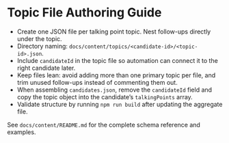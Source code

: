 # Topic File Authoring Guide

- Create one JSON file per talking point topic. Nest follow-ups directly under the topic.
- Directory naming: `docs/content/topics/<candidate-id>/<topic-id>.json`.
- Include `candidateId` in the topic file so automation can connect it to the right candidate later.
- Keep files lean: avoid adding more than one primary topic per file, and trim unused follow-ups instead of commenting them out.
- When assembling `candidates.json`, remove the `candidateId` field and copy the topic object into the candidate’s `talkingPoints` array.
- Validate structure by running `npm run build` after updating the aggregate file.

See `docs/content/README.md` for the complete schema reference and examples.
